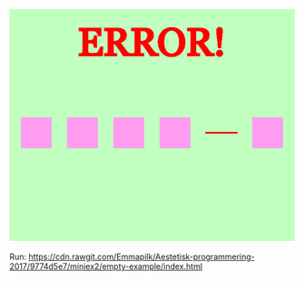 ![ScreenShot](https://github.com/Emmapilk/Aestetisk-programmering-2017/blob/master/miniex2/Screenshot.png)




Run: https://cdn.rawgit.com/Emmapilk/Aestetisk-programmering-2017/9774d5e7/miniex2/empty-example/index.html
